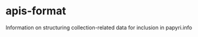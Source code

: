 apis-format
===========

Information on structuring collection-related data for inclusion in papyri.info